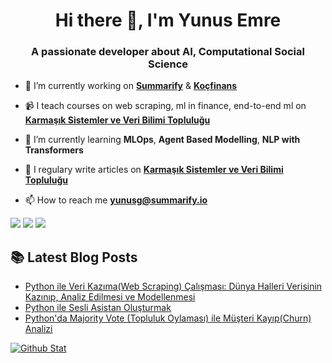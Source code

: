 <h1 align="center">Hi there 👋, I'm Yunus Emre</h1>
<h3 align="center">A passionate developer about AI, Computational Social Science</h3>

- 🔭 I’m currently working on [**Summarify**](https://summarify.io/) & [**Koçfinans**](https://kocfinans.com.tr/)

- 📹 I teach courses on web scraping, ml in finance, end-to-end ml on [**Karmaşık Sistemler ve Veri Bilimi Topluluğu**](http://youtube.com/c/kavetr)

- 🌱 I’m currently learning **MLOps**, **Agent Based Modelling**, **NLP with Transformers**

- 📝 I regulary write articles on [**Karmaşık Sistemler ve Veri Bilimi Topluluğu**](https://medium.com/kaveai)

- 📫 How to reach me **yunusg@summarify.io**

[![](https://img.shields.io/badge/linkedin-%230077B5.svg?&style=for-the-badge&logo=linkedin&logoColor=white)](https://www.linkedin.com/in/yemregundogmus/)
[![](https://img.shields.io/badge/twitter-%231DA1F2.svg?&style=for-the-badge&logo=twitter&logoColor=white)](https://www.twitter.com/yemregundogmus)
[![](https://img.shields.io/badge/instagram-%23E4405F.svg?&style=for-the-badge&logo=instagram&logoColor=white)](https://instagram.com/yemregundogmus)


##  📚 Latest Blog Posts
- [Python ile Veri Kazıma(Web Scraping) Çalışması: Dünya Halleri Verisinin Kazınıp, Analiz Edilmesi ve Modellenmesi](https://medium.com/kaveai/web-scraping-453e96a86195)
- [Python ile Sesli Asistan Oluşturmak](https://www.linkedin.com/pulse/pythonda-sesli-asistan-olu%C5%9Fturmak-yunus-emre-g%C3%BCndo%C4%9Fmu%C5%9F/?lipi=urn%3Ali%3Apage%3Ad_flagship3_profile_view_base_post_details%3Bva7QT4W5TrOX5uNSCqUyEw%3D%3D)
- [Python'da Majority Vote (Topluluk Oylaması) ile Müşteri Kayıp(Churn) Analizi](https://www.linkedin.com/pulse/pythonda-majority-vote-topluluk-oylamas%C4%B1-ile-m%C3%BC%C5%9Fteri-g%C3%BCndo%C4%9Fmu%C5%9F/?lipi=urn%3Ali%3Apage%3Ad_flagship3_profile_view_base_post_details%3Bva7QT4W5TrOX5uNSCqUyEw%3D%3D)

[![Github Stat](https://github-readme-stats.vercel.app/api?username=yemregundogmus&count_private=true&show_icons=true&theme=default)](https://github-readme-stats.vercel.app/api?username=mdurmuss)

